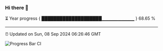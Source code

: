 ### Hi there 👋

⏳ Year progress { ████████████████████▁▁▁▁▁▁▁▁▁▁ } 68.65 %

---

⏰ Updated on Sun, 08 Sep 2024 06:26:46 GMT

![Progress Bar CI](https://github.com/ZhaoGui/ZhaoGui/workflows/Progress%20Bar%20CI/badge.svg)
